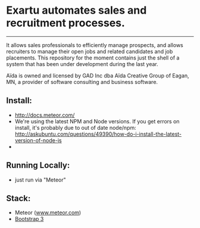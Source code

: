 # Exartu automates sales and recruitment processes.  

***

It allows sales professionals to efficiently manage prospects, and allows recruiters to manage their open jobs and related candidates and job placements.
This repository for the moment contains just the shell of a system that has been under development during the last year.


Aïda is owned and licensed by GAD Inc dba Aïda Creative Group of Eagan, MN, a provider of software consulting and business software.


## Install:
* http://docs.meteor.com/
* We're using the latest NPM and Node versions.  If you get errors on install, it's probably due to out of date node/npm: http://askubuntu.com/questions/49390/how-do-i-install-the-latest-version-of-node-js
*  	

## Running Locally:
* just run via "Meteor"

## Stack:
* Meteor (www.meteor.com)
* [Bootstrap 3](http://getbootstrap.com)